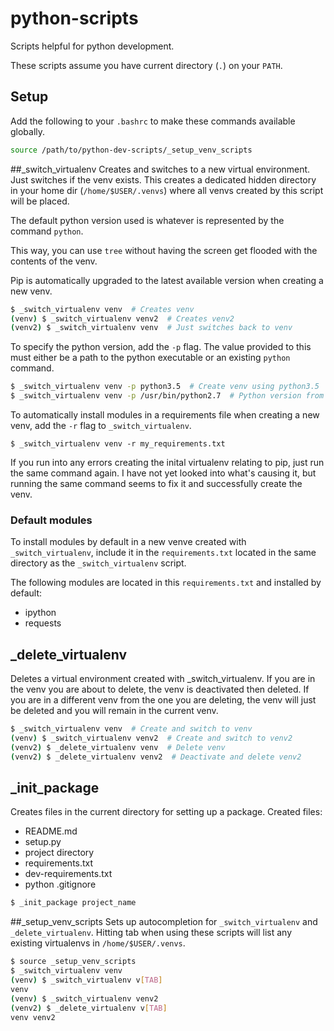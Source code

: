 # python-scripts
Scripts helpful for python development.

These scripts assume you have current directory (`.`) on your `PATH`.


## Setup
Add the following to your `.bashrc` to make these commands available globally.
```sh
source /path/to/python-dev-scripts/_setup_venv_scripts
```

##_switch_virtualenv
Creates and switches to a new virtual environment. Just switches if the venv exists.
This creates a dedicated hidden directory in your home dir (`/home/$USER/.venvs`)
where all venvs created by this script will be placed.

The default python version used is whatever is represented by the command `python`.

This way, you can use `tree` without having the screen get flooded with the contents of
the venv.

Pip is automatically upgraded to the latest available version when creating a new venv.

```sh
$ _switch_virtualenv venv  # Creates venv
(venv) $ _switch_virtualenv venv2  # Creates venv2
(venv2) $ _switch_virtualenv venv  # Just switches back to venv
```

To specify the python version, add the `-p` flag. The value provided to this must either
be a path to the python executable or an existing `python` command.
```sh
$ _switch_virtualenv venv -p python3.5  # Create venv using python3.5
$ _switch_virtualenv venv -p /usr/bin/python2.7  # Python version from path
```

To automatically install modules in a requirements file when creating a new venv,
add the `-r` flag to `_switch_virtualenv`.
```sw
$ _switch_virtualenv venv -r my_requirements.txt
```

If you run into any errors creating the inital virtualenv relating to pip, just run the same command again.
I have not yet looked into what's causing it, but running the same command seems to fix it and successfully
create the venv.

### Default modules
To install modules by default in a new venve created with `_switch_virtualenv`, include it in
the `requirements.txt` located in the same directory as the `_switch_virtualenv` script.

The following modules are located in this `requirements.txt` and installed by default:
- ipython
- requests


## _delete_virtualenv
Deletes a virtual environment created with _switch_virtualenv. If you are in the venv you are
about to delete, the venv is deactivated then deleted. If you are in a different venv from
the one you are deleting, the venv will just be deleted and you will remain in the current
venv.

```sh
$ _switch_virtualenv venv  # Create and switch to venv
(venv) $ _switch_virtualenv venv2  # Create and switch to venv2
(venv2) $ _delete_virtualenv venv  # Delete venv
(venv2) $ _delete_virtualenv venv2  # Deactivate and delete venv2
```


## _init_package
Creates files in the current directory for setting up a package.
Created files:
- README.md
- setup.py
- project directory
- requirements.txt
- dev-requirements.txt
- python .gitignore

```sh
$ _init_package project_name
```


##_setup_venv_scripts
Sets up autocompletion for `_switch_virtualenv` and `_delete_virtualenv`.
Hitting tab when using these scripts will list any existing virtualenvs in
`/home/$USER/.venvs`.


```sh
$ source _setup_venv_scripts
$ _switch_virtualenv venv
(venv) $ _switch_virtualenv v[TAB]
venv
(venv) $ _switch_virtualenv venv2
(venv2) $ _delete_virtualenv v[TAB]
venv venv2
```


